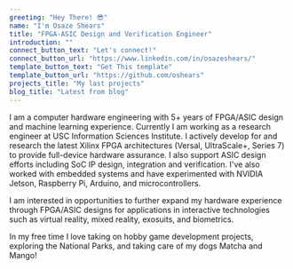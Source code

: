 ```yaml
---
greeting: "Hey There! 😎"
name: "I'm Osaze Shears"
title: "FPGA-ASIC Design and Verification Engineer"
introduction: ""
connect_button_text: "Let's connect!"
connect_button_url: "https://www.linkedin.com/in/osazeshears/"
template_button_text: "Get This template"
template_button_url: "https://github.com/oshears"
projects_title: "My last projects"
blog_title: "Latest from blog"
---
```

I am a computer hardware engineering with 5+ years of FPGA/ASIC design and machine learning experience. Currently I am working as a research engineer at USC Information Sciences Institute. I actively develop for and research the latest Xilinx FPGA architectures (Versal, UltraScale+, Series 7) to provide full-device hardware assurance. I also support ASIC design efforts including SoC IP design, integration and verification. I've also worked with embedded systems and have experimented with NVIDIA Jetson, Raspberry Pi, Arduino, and microcontrollers.

I am interested in opportunities to further expand my hardware experience through FPGA/ASIC designs for applications in interactive technologies such as virtual reality, mixed reality, exosuits, and biometrics.

In my free time I love taking on hobby game development projects, exploring the National Parks, and taking care of my dogs Matcha and Mango!